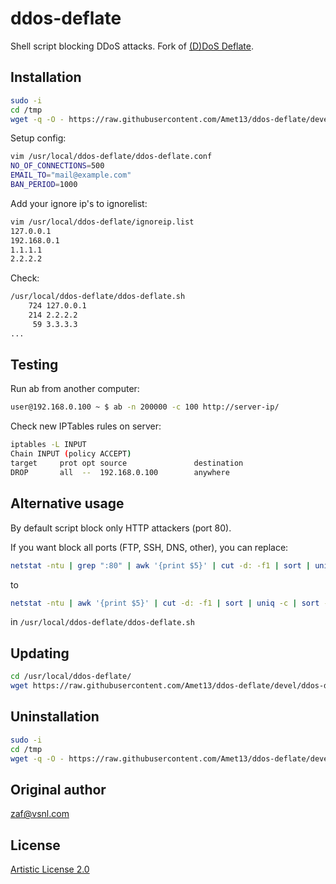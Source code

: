 ddos-deflate
============
Shell script blocking DDoS attacks. Fork of [(D)DoS Deflate](http://deflate.medialayer.com/).

Installation
------------
```bash
sudo -i
cd /tmp
wget -q -O - https://raw.githubusercontent.com/Amet13/ddos-deflate/devel/install.sh | bash
```
Setup config:
```bash
vim /usr/local/ddos-deflate/ddos-deflate.conf
NO_OF_CONNECTIONS=500
EMAIL_TO="mail@example.com"
BAN_PERIOD=1000
```
Add your ignore ip's to ignorelist:
```bash
vim /usr/local/ddos-deflate/ignoreip.list
127.0.0.1
192.168.0.1
1.1.1.1
2.2.2.2
```

Check:
```bash
/usr/local/ddos-deflate/ddos-deflate.sh
    724 127.0.0.1
    214 2.2.2.2
     59 3.3.3.3
...
```

Testing
-------
Run ab from another computer:
```bash
user@192.168.0.100 ~ $ ab -n 200000 -c 100 http://server-ip/
```
Check new IPTables rules on server:
```bash
iptables -L INPUT
Chain INPUT (policy ACCEPT)
target     prot opt source               destination         
DROP       all  --  192.168.0.100        anywhere
```

Alternative usage
-----------------
By default script block only HTTP attackers (port 80).

If you want block all ports (FTP, SSH, DNS, other), you can replace:
```bash
netstat -ntu | grep ":80" | awk '{print $5}' | cut -d: -f1 | sort | uniq -c | sort -nr > $BAD_IP_LIST
```
to
```bash
netstat -ntu | awk '{print $5}' | cut -d: -f1 | sort | uniq -c | sort -nr > $BAD_IP_LIST
```
in `/usr/local/ddos-deflate/ddos-deflate.sh`

Updating
--------
```bash
cd /usr/local/ddos-deflate/
wget https://raw.githubusercontent.com/Amet13/ddos-deflate/devel/ddos-deflate.sh -O ddos-deflate.sh
```

Uninstallation
--------------
```bash
sudo -i
cd /tmp
wget -q -O - https://raw.githubusercontent.com/Amet13/ddos-deflate/devel/uninstall.sh | bash
```

Original author
---------------
[zaf@vsnl.com](mailto:zaf@vsnl.com)

License
-------
[Artistic License 2.0](http://directory.fsf.org/wiki/License:ArtisticLicense2.0)
